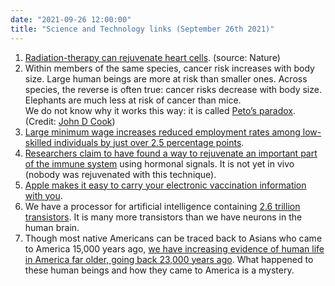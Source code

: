 ```yaml
---
date: "2021-09-26 12:00:00"
title: "Science and Technology links (September 26th 2021)"
---
```




1. [Radiation-therapy can rejuvenate heart cells](https://www.nature.com/articles/s41467-021-25730-0). (source: Nature)
1. Within members of the same species, cancer risk increases with body size. Large human beings are more at risk than smaller ones. Across species, the reverse is often true: cancer risks decrease with body size. Elephants are much less at risk of cancer than mice.<br/>
We do not know why it works this way: it is called [Peto&rsquo;s paradox](https://en.wikipedia.org/wiki/Peto's_paradox). (Credit: [John D Cook](https://www.johndcook.com/blog/expert-hipaa-deidentification/))
1. [Large minimum wage increases reduced employment rates among low-skilled individuals by just over 2.5 percentage points](https://www.nber.org/papers/w29264).
1. [Researchers claim to have found a way to rejuvenate an important part of the immune system](https://ashpublications.org/blood/article-abstract/doi/10.1182/blood.2021012428/476454/Peripheral-B-cells-repress-B-cell-regeneration-in?redirectedFrom=fulltext) using hormonal signals. It is not yet in vivo (nobody was rejuvenated with this technique).
1. [Apple makes it easy to carry your electronic vaccination information with you](https://www.macrumors.com/2021/09/21/ios-15-vaccine-card-wallet-app/).
1. We have a processor for artificial intelligence containing [2.6 trillion transistors](https://singularityhub.com/2021/04/25/the-worlds-biggest-ai-chip-now-comes-stock-with-2-6-trillion-transistors/). It is many more transistors than we have neurons in the human brain.
1. Though most native Americans can be traced back to Asians who came to America 15,000 years ago, [we have increasing evidence of human life in America far older, going back 23,000 years ago](https://www.bbc.com/news/science-environment-58638854). What happened to these human beings and how they came to America is a mystery.


